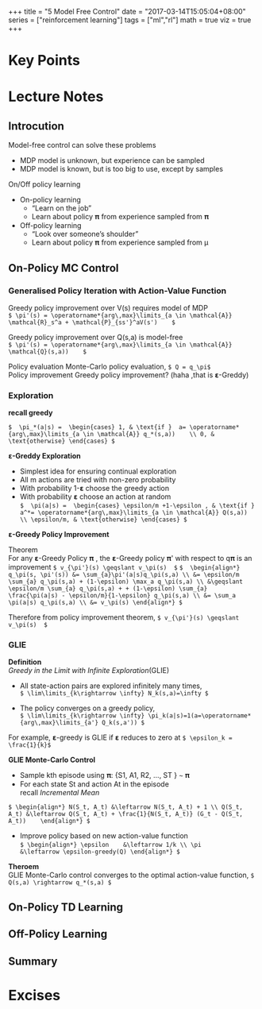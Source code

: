 +++
title = "5 Model Free Control"
date = "2017-03-14T15:05:04+08:00"
series = ["reinforcement learning"]
tags = ["ml","rl"]
math = true
viz = true
+++

# Key Points
# Lecture Notes

## Introcution
Model-free control can solve these problems   

- MDP model is unknown, but experience can be sampled           
- MDP model is known, but is too big to use, except by samples          
 
On/Off policy learning              

- On-policy learning              
    - “Learn on the job”                
    - Learn about policy 𝛑 from experience sampled from 𝛑     
- Off-policy learning         
    - “Look over someone’s shoulder”                
    - Learn about policy 𝛑 from experience sampled from μ                       

## On-Policy MC Control

### Generalised Policy Iteration with Action-Value Function

Greedy policy improvement over V(s) requires model of MDP           
`$ \pi'(s) = \operatorname*{arg\,max}\limits_{a \in \mathcal{A}} \mathcal{R}_s^a + \mathcal{P}_{ss'}^aV(s')    $`

Greedy policy improvement over Q(s,a) is model-free                 
`$ \pi'(s) = \operatorname*{arg\,max}\limits_{a \in \mathcal{A}} \mathcal{Q}(s,a))    $`

Policy evaluation Monte-Carlo policy evaluation, `$ Q = q_\pi$`             
Policy improvement Greedy policy improvement? (haha ,that is 𝝴-Greddy)


### Exploration
**recall greedy**   

`$ 
\pi_*(a|s) = 
\begin{cases}
    1, & \text{if }  a= \operatorname*{arg\,max}\limits_{a \in \mathcal{A}} q_*(s,a))    \\
    0, & \text{otherwise}
\end{cases}
$` 

**𝝴-Greddy Exploration**

- Simplest idea for ensuring continual exploration          
- All m actions are tried with non-zero probability             
- With probability 1-𝝴  choose the greedy action           
- With probability 𝝴 choose an action at random                
`$ 
\pi(a|s) = 
\begin{cases}
    \epsilon/m +1-\epsilon , & \text{if }  a^*= \operatorname*{arg\,max}\limits_{a \in \mathcal{A}} Q(s,a))    \\
    \epsilon/m, & \text{otherwise}
\end{cases}
$` 

**𝝴-Greedy Policy Improvement**          

Theorem         
For any 𝝴-Greedy Policy 𝛑 , the 𝝴-Greedy policy 𝛑' with respect to q𝛑 is an improvement `$ v_{\pi'}(s) \geqslant v_\pi(s)  $`
`$ 
\begin{align*}
q_\pi(s, \pi'(s)) &= \sum_{a}\pi'(a|s)q_\pi(s,a) \\
                  &= \epsilon/m \sum_{a} q_\pi(s,a) + (1-\epsilon) \max_a q_\pi(s,a) \\
                  &\geqslant  \epsilon/m \sum_{a} q_\pi(s,a) + + (1-\epsilon) \sum_{a} \frac{\pi(a|s) - \epsilon/m}{1-\epsilon} q_\pi(s,a) \\
                  &= \sum_a \pi(a|s) q_\pi(s,a) \\
                  &= v_\pi(s)
\end{align*}
$` 

Therefore from policy improvement theorem,  `$ v_{\pi'}(s) \geqslant v_\pi(s)  $`

### GLIE 
**Definition**          
_Greedy in the Limit with Infinite Exploration_(GLIE)   

- All state-action pairs are explored infinitely many times,               
`$ \lim\limits_{k\rightarrow \infty} N_k(s,a)=\infty $`             

- The policy converges on a greedy policy,                 
`$ \lim\limits_{k\rightarrow \infty} \pi_k(a|s)=1(a=\operatorname*{arg\,max}\limits_{a'} Q_k(s,a')) $`          

For example, 𝝴-greedy is GLIE if 𝝴 reduces to zero at `$ \epsilon_k = \frac{1}{k}$`

**GLIE Monte-Carlo Control**        

- Sample kth episode using 𝛑: {S1, A1, R2, ..., ST } ∼ 𝛑          
- For each state St and action At in the episode        
recall _Incremental Mean_          

`$
\begin{align*}
    N(S_t, A_t) &\leftarrow N(S_t, A_t) + 1 \\
    Q(S_t, A_t) &\leftarrow Q(S_t, A_t) + \frac{1}{N(S_t, A_t)} (G_t - Q(S_t, A_t))   
\end{align*}
$`      
- Improve policy based on new action-value function             
`$
\begin{align*}
    \epsilon    &\leftarrow 1/k \\
    \pi         &\leftarrow \epsilon-greedy(Q)
\end{align*}
$`  

**Theroem**     
GLIE Monte-Carlo control converges to the optimal action-value function, `$ Q(s,a) \rightarrow q_*(s,a) $`

## On-Policy TD Learning

## Off-Policy Learning

## Summary

# Excises